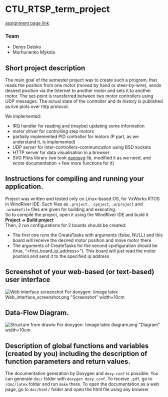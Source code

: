 # CTU_RTSP_term_project

[assignment page link](https://wiki.control.fel.cvut.cz/psr/cviceni/semestralka/)

### Team

- Denys Datsko
- Morhunenko Mykola

## Short project description

The main goal of the semester project was to create such a program, that reads the position from one motor (moved by
hand or steer-by-wire), sends desired position via the Internet to another motor and sets it to another motor. The
set-point is transferred between two motor controllers using UDP messages. The actual state of the controller and its
history is published as live plots over http protocol.

We implemented:

- IRQ handler for reading and (maybe) updating some information
- motor driver for controlling step motors
- partially implemented PID controller for motors (P part, as we understand it, is implemented)
- UDP server for inter-controllers-communication using BSD sockets
- HTTP server for data visualisation in a browser
- SVG Plots library (we took [nanosvg](https://github.com/memononen/nanosvg) lib, modified it as we need, and wrote
  documentation + few more functions for it)

## Instructions for compiling and running your application.

Project was written and tested only on Linux-based OS, for VxWorks RTOS in WindRiver IDE. Such files as `.project`
, `.cpoject`, `.wrproject` and `.wrmakefile` files are given for building and executing.  
So to compile the project, open it using the WindRiver IDE and build it **Project -> Build project**  
Then, 2 run configurations for 2 boards should be created:
* The first one runs the CreateTasks with arguments (false, NULL) and this board will receive the desired motor position and move motor there
* The arguments of CreateTasks for the second cpnfiguration should be (true, "<first_board_ip_address>"). This board will just read the motor position and send it to the specified ip address

## Screenshot of your web-based (or text-based) user interface

![Web interface screenshot](/media/Web_interface_screenshot.png)
For doxygen: 
\image latex Web_interface_screenshot.png "Screenshot" width=10cm

## Data-Flow Diagram.

![Structure from drawio](/media/diagram.png)
For doxygen:
\image latex diagram.png "Diagram" width=10cm

## Description of global functions and variables (created by you) including the description of function parameters and return values.

The documentation generation by Doxygen and `doxy.conf` is possible. You can generate `doc/` folder
with `doxygen doxy.conf`. To receive `.pdf`, go to `/doc/latex` folder and run `make` there. To open the documentation
as a web page, go to `doc/html/` folder and open the html file using any browser
